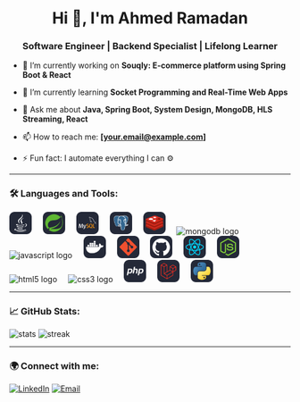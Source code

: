 <h1 align="center">Hi 👋, I'm Ahmed Ramadan</h1>
<h3 align="center">Software Engineer | Backend Specialist | Lifelong Learner</h3>

- 🔭 I’m currently working on **Souqly: E-commerce platform using Spring Boot & React**

- 🌱 I’m currently learning **Socket Programming and Real-Time Web Apps**

- 💬 Ask me about **Java, Spring Boot, System Design, MongoDB, HLS Streaming, React**

- 📫 How to reach me: **[your.email@example.com]**

- ⚡ Fun fact: I automate everything I can ⚙️

---

### 🛠️ Languages and Tools:
<div align="left">
  <img src="https://github.com/tandpfun/skill-icons/blob/main/icons/Java-Dark.svg" height="40" alt="java logo" />
  <img width="12" />
  <img src="https://github.com/tandpfun/skill-icons/blob/main/icons/Spring-Dark.svg" height="40" alt="spring logo" />
  <img width="12" />
  <img src="https://github.com/tandpfun/skill-icons/blob/main/icons/MySQL-Dark.svg" height="40" alt="mysql logo" />
  <img width="12" />
  <img src="https://github.com/tandpfun/skill-icons/blob/main/icons/PostgreSQL-Dark.svg" height="40" alt="postgresql logo" />
  <img width="12" />
  <img src="https://github.com/tandpfun/skill-icons/blob/main/icons/Redis-Dark.svg" height="40" alt="redis logo" />
  <img width="12" />
  <img src="https://github.com/tandpfun/skill-icons/blob/main/icons/MongoDB-Dark.svg" height="40" alt="mongodb logo" />
  <img width="12" />
  <img src="https://github.com/tandpfun/skill-icons/blob/main/icons/JavaScript-Dark.svg" height="40" alt="javascript logo" />
  <img width="12" />
  <img src="https://github.com/tandpfun/skill-icons/blob/main/icons/Docker-Dark.svg" height="40" alt="docker logo" />
  <img width="12" />
  <img src="https://github.com/tandpfun/skill-icons/blob/main/icons/Git-Dark.svg" height="40" alt="git logo" />
  <img width="12" />
  <img src="https://github.com/tandpfun/skill-icons/blob/main/icons/Github-Dark.svg" height="40" alt="github logo" />
  <img width="12" />
  <img src="https://github.com/tandpfun/skill-icons/blob/main/icons/React-Dark.svg" height="40" alt="react logo" />
  <img width="12" />
  <img src="https://github.com/tandpfun/skill-icons/blob/main/icons/NodeJS-Dark.svg" height="40" alt="nodejs logo" />
  <img width="12" />
  <img src="https://github.com/tandpfun/skill-icons/blob/main/icons/HTML-Dark.svg" height="40" alt="html5 logo" />
  <img width="12" />
  <img src="https://github.com/tandpfun/skill-icons/blob/main/icons/CSS-Dark.svg" height="40" alt="css3 logo" />
  <img width="12" />
  <img src="https://github.com/tandpfun/skill-icons/blob/main/icons/PHP-Dark.svg" height="40" alt="php logo" />
  <img width="12" />
  <img src="https://github.com/tandpfun/skill-icons/blob/main/icons/Laravel-Dark.svg" height="40" alt="laravel logo" />
  <img width="12" />
  <img src="https://github.com/tandpfun/skill-icons/blob/main/icons/Python-Dark.svg" height="40" alt="python logo" />
</div>


---

### 📈 GitHub Stats:
<p align="left">
  <img src="https://github-readme-stats.vercel.app/api?username=ahmed-ramadan&show_icons=true&theme=tokyonight" alt="stats" />
  <img src="https://github-readme-streak-stats.herokuapp.com/?user=ahmed-ramadan&theme=tokyonight" alt="streak" />
</p>

---

### 🌍 Connect with me:
<p align="left">
  <a href="https://linkedin.com/in/ahmed-ramadan" target="_blank"><img alt="LinkedIn" src="https://img.shields.io/badge/LinkedIn-blue?style=for-the-badge&logo=linkedin" /></a>
  <a href="mailto:your.email@example.com"><img alt="Email" src="https://img.shields.io/badge/Email-D14836?style=for-the-badge&logo=gmail&logoColor=white" /></a>
</p>

<!--
**AhmedRmadn/AhmedRmadn** is a ✨ _special_ ✨ repository because its `README.md` (this file) appears on your GitHub profile.

Here are some ideas to get you started:

- 🔭 I’m currently working on ...
- 🌱 I’m currently learning ...
- 👯 I’m looking to collaborate on ...
- 🤔 I’m looking for help with ...
- 💬 Ask me about ...
- 📫 How to reach me: ...
- 😄 Pronouns: ...
- ⚡ Fun fact: ...
-->
